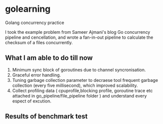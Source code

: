 # golearning

Golang concurrency practice

I took the example problem from Sameer Ajmani's blog Go concurrency pipeline and cencellation, and wrote a fan-in-out pipeline to calculate the checksum of a files concurrently.

What I am able to do till now 
------------------------------------------
1. Minimum sync block of goroutines due to channel syncronisation.
2. Graceful error handling.
3. Tuning garbage collection parameter to decraese tool frequent garbage collection (every five millisecond), which improved scalability.
4. Collect profiling data ( cpuprofile,blocking profile, goroutine trace etc attached in go_pipeline/file_pipeline folder ) and understand every espect of excution. 

Results of benchmark test
------------------------------------------


